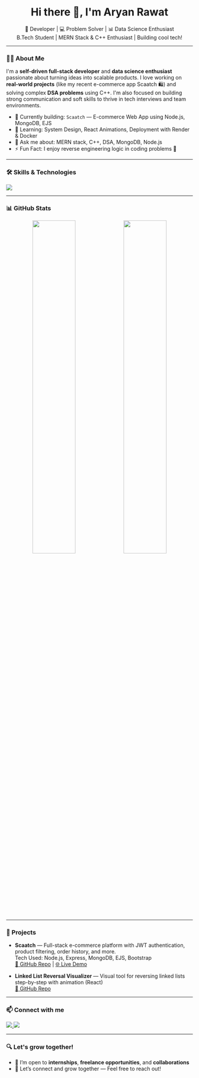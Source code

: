 <h1 align="center">Hi there 👋, I'm Aryan Rawat</h1>

<p align="center">
  🚀 Developer | 💻 Problem Solver | 📊 Data Science Enthusiast <br/>
  B.Tech Student | MERN Stack & C++ Enthusiast | Building cool tech!
</p>

---

### 👨‍💻 About Me

I'm a **self-driven full-stack developer** and **data science enthusiast** passionate about turning ideas into scalable products. I love working on **real-world projects** (like my recent e-commerce app Scaatch 🛍️) and solving complex **DSA problems** using C++. I'm also focused on building strong communication and soft skills to thrive in tech interviews and team environments.

- 🔭 Currently building: `Scaatch` — E-commerce Web App using Node.js, MongoDB, EJS
- 🌱 Learning: System Design, React Animations, Deployment with Render & Docker
- 💬 Ask me about: MERN stack, C++, DSA, MongoDB, Node.js
- ⚡ Fun Fact: I enjoy reverse engineering logic in coding problems 🧠

---

### 🛠️ Skills & Technologies

<p align="left">
  <!-- Language Badges -->
  <img src="https://skillicons.dev/icons?i=cpp,python,js,nodejs,express,mongodb,react,html,css,git,github,jupyter,vscode" />
</p>

<!-- Circular badge fallback (optional) -->
<!-- 
<img src="https://img.shields.io/badge/C%2B%2B-%2300599C?style=for-the-badge&logo=c%2B%2B&logoColor=white&labelColor=black&style=flat-square" />
-->

---

### 📊 GitHub Stats

<p align="center">
  <img src="https://github-readme-stats.vercel.app/api?username=saitama-uzumaki-git&show_icons=true&theme=tokyonight" width="48%"/>
  <img src="https://github-readme-streak-stats.herokuapp.com/?user=saitama-uzumaki-git&theme=tokyonight" width="48%"/>
</p>

---

### 🚀 Projects

- **Scaatch** — Full-stack e-commerce platform with JWT authentication, product filtering, order history, and more.  
  Tech Used: Node.js, Express, MongoDB, EJS, Bootstrap  
  [🔗 GitHub Repo](#) | [🌐 Live Demo](#)

- **Linked List Reversal Visualizer** — Visual tool for reversing linked lists step-by-step with animation (React)  
  [🔗 GitHub Repo](#)

---

### 📫 Connect with me

<p align="left">
  <a href="https://www.linkedin.com/in/aryan-rawat-417b3129b/" target="_blank">
    <img src="https://img.shields.io/badge/LinkedIn-blue?style=for-the-badge&logo=linkedin&logoColor=white" />
  </a>
  <a href="mailto:aryanrawat1101@gmail.com">
    <img src="https://img.shields.io/badge/Gmail-red?style=for-the-badge&logo=gmail&logoColor=white" />
  </a>
</p>

---

### 🔍 Let's grow together!

- 🚀 I’m open to **internships**, **freelance opportunities**, and **collaborations**
- 🤝 Let’s connect and grow together — Feel free to reach out!

